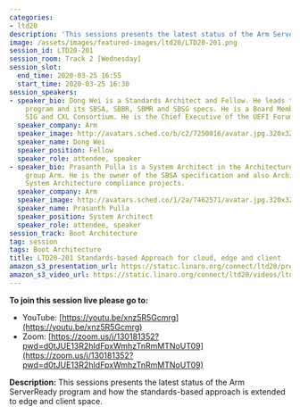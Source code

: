 ```yaml
---
categories:
- ltd20
description: 'This sessions presents the latest status of the Arm ServerReady program and how the standards-based approach is extended to edge and client space.'
image: /assets/images/featured-images/ltd20/LTD20-201.png
session_id: LTD20-201
session_room: Track 2 [Wednesday]
session_slot:
  end_time: 2020-03-25 16:55
  start_time: 2020-03-25 16:30
session_speakers:
- speaker_bio: Dong Wei is a Standards Architect and Fellow. He leads the Arm ServerReady
    program and its SBSA, SBBR, SBMR and SBSG specs. He is a Board Member on the PCI
    SIG and CXL Consortium. He is the Chief Executive of the UEFI Forum.
  speaker_company: Arm
  speaker_image: http://avatars.sched.co/b/c2/7250016/avatar.jpg.320x320px.jpg?680
  speaker_name: Dong Wei
  speaker_position: Fellow
  speaker_role: attendee, speaker
- speaker_bio: Prasanth Pulla is a System Architect in the Architecture and Technology
    group Arm. He is the owner of the SBSA specification and also Architect for multiple
    System Architecture compliance projects.
  speaker_company: Arm
  speaker_image: http://avatars.sched.co/1/2a/7462571/avatar.jpg.320x320px.jpg?2a8
  speaker_name: Prasanth Pulla
  speaker_position: System Architect
  speaker_role: attendee, speaker
session_track: Boot Architecture
tag: session
tags: Boot Architecture
title: LTD20-201 Standards-based Approach for cloud, edge and client
amazon_s3_presentation_url: https://static.linaro.org/connect/ltd20/presentations/LTD20-201-0.pdf
amazon_s3_video_url: https://static.linaro.org/connect/ltd20/videos/ltd20-201.mp4
---
```

**To join this session live please go to:**

*   YouTube: [https://youtu.be/xnz5R5Gcmrg](https://youtu.be/xnz5R5Gcmrg)
*   Zoom: [https://zoom.us/j/130181352?pwd=d0tJUE13R2hIdFpxWmhzTnRmMTNoUT09](https://zoom.us/j/130181352?pwd=d0tJUE13R2hIdFpxWmhzTnRmMTNoUT09)

**Description:**
This sessions presents the latest status of the Arm ServerReady program and how the standards-based approach is extended to edge and client space.
